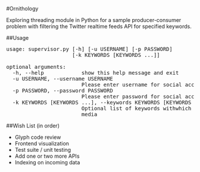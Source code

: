 #Ornithology

Exploring threading module in Python for a sample producer-consumer problem
with filtering the Twitter realtime feeds API for specified keywords. 

##Usage
<pre>
usage: supervisor.py [-h] [-u USERNAME] [-p PASSWORD]
                     [-k KEYWORDS [KEYWORDS ...]]

optional arguments:
  -h, --help            show this help message and exit
  -u USERNAME, --username USERNAME
                        Please enter username for social accounts
  -p PASSWORD, --password PASSWORD
                        Please enter password for social accounts
  -k KEYWORDS [KEYWORDS ...], --keywords KEYWORDS [KEYWORDS ...]
                        Optional list of keywords withwhich to search social
                        media
</pre>

##Wish List (in order)
* Glyph code review
* Frontend visualization
* Test suite / unit testing
* Add one or two more APIs
* Indexing on incoming data

